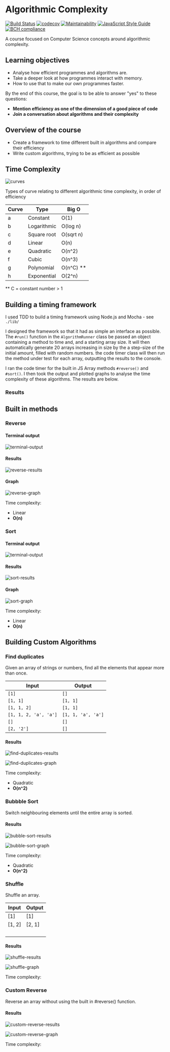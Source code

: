 Algorithmic Complexity
======================

[![Build Status](https://travis-ci.com/AJ8GH/algorithmic-complexity.svg?branch=main)](https://travis-ci.com/AJ8GH/algorithmic-complexity) [![codecov](https://codecov.io/gh/AJ8GH/algorithmic-complexity/branch/main/graph/badge.svg?token=NIRGH88CMT)](https://codecov.io/gh/AJ8GH/algorithmic-complexity) [![Maintainability](https://api.codeclimate.com/v1/badges/632627257c17ccb5d748/maintainability)](https://codeclimate.com/github/AJ8GH/algorithmic-complexity/maintainability) [![JavaScript Style Guide](https://img.shields.io/badge/code_style-standard-brightgreen.svg)](https://standardjs.com) [![BCH compliance](https://bettercodehub.com/edge/badge/AJ8GH/algorithmic-complexity?branch=main)](https://bettercodehub.com/)


A course focused on Computer Science concepts around algorithmic complexity.

## Learning objectives

* Analyse how efficient programmes and algorithms are.
* Take a deeper look at how programmes interact with memory.
* How to use that to make our own programmes faster.


By the end of this course, the goal is to be able to answer "yes" to these questions:

* **Mention efficiency as one of the dimension of a good piece of code**
* **Join a conversation about algorithms and their complexity**

## Overview of the course

* Create a framework to time different built in algorithms and compare their efficiency
* Write custom algorithms, trying to be as efficient as possible

## Time Complexity

![curves](images/curves.png)

Types of curve relating to different algorithmic time complexity, in order of efficiency

Curve | Type         | Big O
------|--------------|------
a     | Constant     | O(1)
b     | Logarithmic  | O(log n)
c     | Square root  | O(sqrt n)
d     | Linear       | O(n)
e     | Quadratic    | O(n^2)
f     | Cubic        | O(n^3)
g     | Polynomial   | O(n^C) **
h     | Exponential  | O(2^n)

** C = constant number > 1

## Building a timing framework

I used TDD to build a timing framework using Node.js and Mocha - see `./lib/`

I designed the framework so that it had as simple an interface as possible. The `#run()` function in the `AlgorithmRunner` class be passed an object containing a method to time and, and a starting array size. It will then automatically generate 20 arrays increasing in size by the a step-size of the initial amount, filled with random numbers. the code timer class will then run the method under test for each array, outputting the results to the console.

I ran the code timer for the built in JS Array methods `#reverse()` and `#sort()`. I then took the output and plotted graphs to analyse the time complexity of these algorithms. The results are below.


### Results

## Built in methods

### Reverse

#### Terminal output
![terminal-output](images/reverse-output-example.png)

#### Results
![reverse-results](images/reverse-results.png)

#### Graph
![reverse-graph](images/reverse-graph.png)

Time complexity:
* Linear
* **O(n)**

### Sort

#### Terminal output
![terminal-output](images/sort-output-example.png)

#### Results
![sort-results](images/sort-results.png)

#### Graph
![sort-graph](images/sort-graph.png)

Time complexity:
* Linear
* **O(n)**

## Building Custom Algorithms

### Find duplicates
Given an array of strings or numbers, find all the elements that appear more than once.

Input                    | Output
-------------------------|--------------
`[1]`                    | `[]`
`[1, 1]`                 | `[1, 1]`
`[1, 1, 2]`              | `[1, 1]`
`[1, 1, 2, 'a', 'a']`    | `[1, 1, 'a', 'a']`
`[]`                     | `[]`
`[2, '2']`               | `[]`

#### Results

![find-duplicates-results](images/find-duplicates-results.png)

![find-duplicates-graph](images/find-duplicates-graph.png)

Time complexity:
* Quadratic
* **O(n^2)**

### Bubbble Sort

Switch neighbouring elements until the entire array is sorted.

#### Results

![bubble-sort-results](images/bubble-sort-results.png)

![bubble-sort-graph](images/bubble-sort-graph.png)

Time complexity:
* Quadratic
* **O(n^2)**

### Shuffle

Shuffle an array.

Input                 | Output
----------------------|-----------------------------
[1]                   | [1]
[1, 2]                | [2, 1]
                      |
                      |
                      |
                      |

#### Results

![shuffle-results](images/shuffle-results.png)

![shuffle-graph](images/shuffle-graph.png)

Time complexity:

### Custom Reverse

Reverse an array without using the built in #reverse() function.

#### Results

![custom-reverse-results](images/custom-reverse-results.png)

![custom-reverse-graph](images/custom-reverse-graph.png)

Time complexity:
